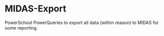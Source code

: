 # MIDAS-Export

PowerSchool PowerQueries to export all data (within reason) to MIDAS for some reporting.
